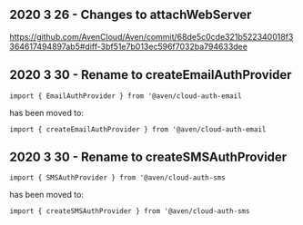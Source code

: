 ## 2020 3 26 - Changes to attachWebServer

https://github.com/AvenCloud/Aven/commit/68de5c0cde321b522340018f3364617494897ab5#diff-3bf51e7b013ec596f7032ba794633dee

## 2020 3 30 - Rename to createEmailAuthProvider

`import { EmailAuthProvider } from '@aven/cloud-auth-email`

has been moved to:

`import { createEmailAuthProvider } from '@aven/cloud-auth-email`

## 2020 3 30 - Rename to createSMSAuthProvider

`import { SMSAuthProvider } from '@aven/cloud-auth-sms`

has been moved to:

`import { createSMSAuthProvider } from '@aven/cloud-auth-sms`
